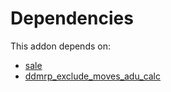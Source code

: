 # Dependencies

This addon depends on:

- [sale](https://github.com/bringout/oca-ocb-sale/tree/180760d29eed276994d9dc061dc7089d5bfe0014/odoo-bringout-oca-ocb-sale)
- [ddmrp_exclude_moves_adu_calc](https://github.com/bringout/oca-technical)
